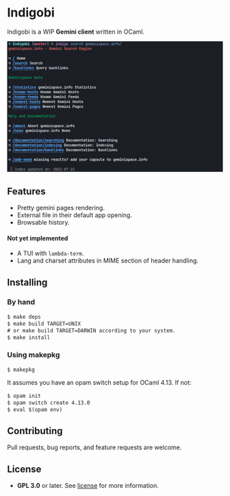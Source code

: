 # Indigobi

Indigobi is a WIP **Gemini client** written in OCaml.

<p align="center">
  <img src="assets/demo.png" alt="Demo">
</p>

## Features

- Pretty gemini pages rendering.
- External file in their default app opening.
- Browsable history.

#### Not yet implemented

- A TUI with `lambda-term`.
- Lang and charset attributes in MIME section of header handling.

## Installing

### By hand

```
$ make deps
$ make build TARGET=UNIX
# or make build TARGET=DARWIN according to your system.
$ make install
```

### Using makepkg

```
$ makepkg
```

It assumes you have an opam switch setup for OCaml 4.13. If not:

```
$ opam init
$ opam switch create 4.13.0
$ eval $(opam env)
```

## Contributing

Pull requests, bug reports, and feature requests are welcome.

## License

- **GPL 3.0** or later. See [license](LICENSE) for more information.

